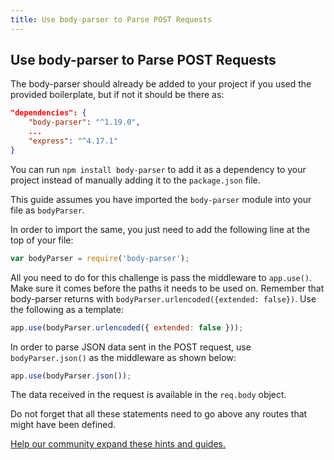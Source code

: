 ```yaml
---
title: Use body-parser to Parse POST Requests
---
```

## Use body-parser to Parse POST Requests

<!-- The article goes here, in GitHub-flavored Markdown. Feel free to add YouTube videos, images, and CodePen/JSBin embeds  -->

The body-parser should already be added to your project if you used the provided boilerplate, but if not it should be there as:

```json
"dependencies": {
    "body-parser": "^1.19.0",
    ...
    "express": "^4.17.1"
}
```

You can run `npm install body-parser` to add it as a dependency to your project instead of manually adding it to the `package.json` file.

This guide assumes you have imported the `body-parser` module into your file as `bodyParser`.

In order to import the same, you just need to add the following line at the top of your file:

```javascript
var bodyParser = require('body-parser');
```

All you need to do for this challenge is pass the middleware to `app.use()`. Make sure it comes before the paths it needs to be used on. Remember that body-parser returns with `bodyParser.urlencoded({extended: false})`. Use the following as a template:

```javascript
app.use(bodyParser.urlencoded({ extended: false }));
```

In order to parse JSON data sent in the POST request, use `bodyParser.json()` as the middleware as shown below:

```javascript
app.use(bodyParser.json());
```

The data received in the request is available in the `req.body` object.

Do not forget that all these statements need to go above any routes that might have been defined.

[Help our community expand these hints and guides.](https://github.com/freeCodeCamp/freeCodeCamp/blob/master/guide/english/certifications/apis-and-microservices/basic-node-and-express/use-body-parser-to-parse-post-requests/index.md)
